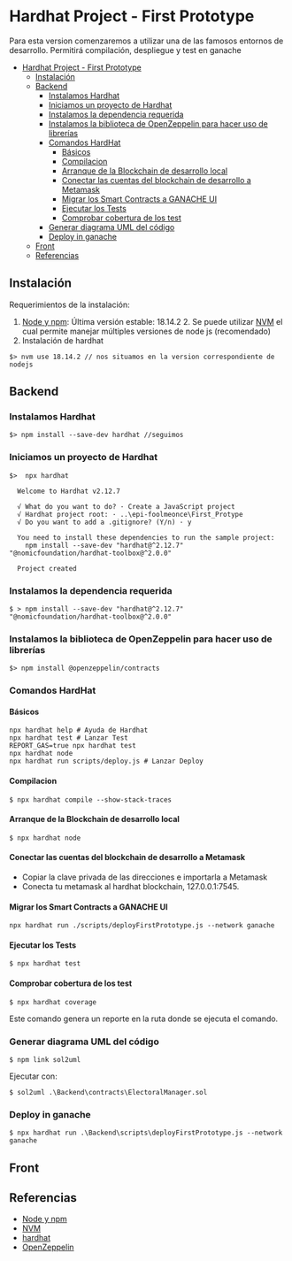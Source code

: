 # Hardhat Project - First Prototype

Para esta version comenzaremos a utilizar una de las famosos entornos de desarrollo. Permitirá compilación, despliegue y test en ganache

- [Hardhat Project - First Prototype](#hardhat-project---first-prototype)
  - [Instalación](#instalación)
  - [Backend](#backend)
    - [Instalamos Hardhat](#instalamos-hardhat)
    - [Iniciamos un proyecto de Hardhat](#iniciamos-un-proyecto-de-hardhat)
    - [Instalamos la dependencia requerida](#instalamos-la-dependencia-requerida)
    - [Instalamos la biblioteca de OpenZeppelin para hacer uso de librerías](#instalamos-la-biblioteca-de-openzeppelin-para-hacer-uso-de-librerías)
    - [Comandos HardHat](#comandos-hardhat)
      - [Básicos](#básicos)
      - [Compilacion](#compilacion)
      - [Arranque de la Blockchain de desarrollo local](#arranque-de-la-blockchain-de-desarrollo-local)
      - [Conectar las cuentas del blockchain de desarrollo a Metamask](#conectar-las-cuentas-del-blockchain-de-desarrollo-a-metamask)
      - [Migrar los Smart Contracts a GANACHE UI](#migrar-los-smart-contracts-a-ganache-ui)
      - [Ejecutar los Tests](#ejecutar-los-tests)
      - [Comprobar cobertura de los test](#comprobar-cobertura-de-los-test)
    - [Generar diagrama UML del código](#generar-diagrama-uml-del-código)
    - [Deploy in ganache](#deploy-in-ganache)
  - [Front](#front)
  - [Referencias](#referencias)

## Instalación

Requerimientos de la instalación:

1. [Node y npm](https://nodejs.org/en/): Última versión estable: 18.14.2 2. Se puede utilizar [NVM](https://github.com/nvm-sh/nvm) el cual permite manejar múltiples versiones de node js (recomendado)
2. Instalación de hardhat

`$> nvm use 18.14.2 // nos situamos en la version correspondiente de nodejs`

## Backend

### Instalamos Hardhat

`$> npm install --save-dev hardhat //seguimos`

### Iniciamos un proyecto de Hardhat

```shell
$>  npx hardhat

  Welcome to Hardhat v2.12.7

  √ What do you want to do? · Create a JavaScript project
  √ Hardhat project root: · ..\epi-foolmeonce\First_Protype
  √ Do you want to add a .gitignore? (Y/n) · y

  You need to install these dependencies to run the sample project:
    npm install --save-dev "hardhat@^2.12.7" "@nomicfoundation/hardhat-toolbox@^2.0.0"

  Project created
```

### Instalamos la dependencia requerida

`$ > npm install --save-dev "hardhat@^2.12.7" "@nomicfoundation/hardhat-toolbox@^2.0.0"`

### Instalamos la biblioteca de OpenZeppelin para hacer uso de librerías

`$> npm install @openzeppelin/contracts`

### Comandos HardHat

#### Básicos

```shell
npx hardhat help # Ayuda de Hardhat
npx hardhat test # Lanzar Test
REPORT_GAS=true npx hardhat test
npx hardhat node
npx hardhat run scripts/deploy.js # Lanzar Deploy
```

#### Compilacion

`$ npx hardhat compile --show-stack-traces`

#### Arranque de la Blockchain de desarrollo local

`$ npx hardhat node`

#### Conectar las cuentas del blockchain de desarrollo a Metamask

- Copiar la clave privada de las direcciones e importarla a Metamask
- Conecta tu metamask al hardhat blockchain, 127.0.0.1:7545.

#### Migrar los Smart Contracts a GANACHE UI

`npx hardhat run ./scripts/deployFirstPrototype.js --network ganache`

#### Ejecutar los Tests

`$ npx hardhat test`

#### Comprobar cobertura de los test

`$ npx hardhat coverage`

Este comando genera un reporte en la ruta donde se ejecuta el comando.

### Generar diagrama UML del código

`$ npm link sol2uml`

Ejecutar con:

`$ sol2uml .\Backend\contracts\ElectoralManager.sol`

### Deploy in ganache

`$ npx hardhat run .\Backend\scripts\deployFirstPrototype.js --network ganache`

## Front

## Referencias

- [Node y npm](https://nodejs.org/en/)
- [NVM](https://github.com/nvm-sh/nvm)
- [hardhat](https://www.npmjs.com/package/hardhat?activeTab=readme)
- [OpenZeppelin](https://github.com/OpenZeppelin/openzeppelin-contracts/tree/master/contracts)
